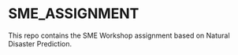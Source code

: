 # SME_ASSIGNMENT
This repo contains the SME Workshop assignment based on Natural Disaster Prediction.
